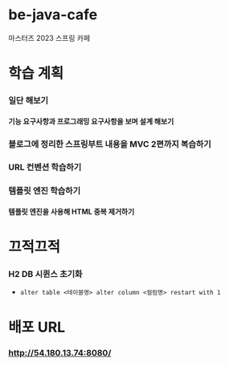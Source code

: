 # be-java-cafe
마스터즈 2023 스프링 카페 

# 학습 계획
### 일단 해보기
#### 기능 요구사항과 프로그래밍 요구사항을 보며 설계 해보기

### 블로그에 정리한 스프링부트 내용을 MVC 2편까지 복습하기
### URL 컨벤션 학습하기
### 템플릿 엔진 학습하기
#### 템플릿 엔진을 사용해 HTML 중복 제거하기

# 끄적끄적
### H2 DB 시퀸스 초기화
  - `alter table <테이블명> alter column <컬럼명> restart with 1`

# 배포 URL
### http://54.180.13.74:8080/
